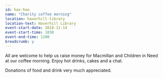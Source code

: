 ```yaml
---
id: hav-hoo
name: "Charity coffee morning"
location: haverhill-library
location-text: Haverhill Library
event-start-date: 2018-11-14
event-start-time: 1030
event-end-time: 1200
breadcrumb: y
---
```


All are welcome to help us raise money for Macmillan and Children in Need at our coffee morning. Enjoy hot drinks, cakes and a chat.

Donations of food and drink very much appreciated.
